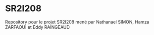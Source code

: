 # SR2I208
Repository pour le projet SR2I208 mené par Nathanael SIMON, Hamza ZARFAOUI et Eddy RAINGEAUD
